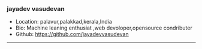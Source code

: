 ### jayadev vasudevan
- Location: palavur,palakkad,kerala,India
- Bio: Machine leaning enthusiat ,web devoloper,opensource condributer
- Github: https://github.com/jayadevvasudevan
***
